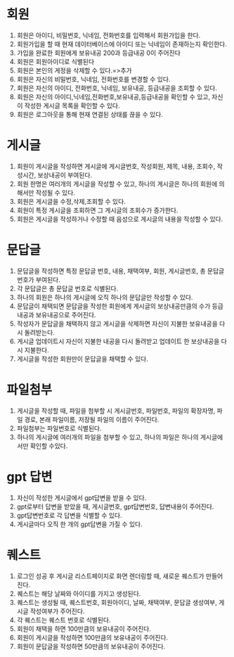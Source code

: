 # 회원
1. 회원은 아이디, 비밀번호, 닉네임, 전화번호를 입력해서 회원가입을 한다.
2. 회원가입을 할 때 현재 데이터베이스에 아이디 또는 닉네임이 존재하는지 확인한다.
3. 가입을 완료한 회원에게 보유내공 200과 등급내공 0이 주어진다
4. 회원은 회원아이디로 식별된다
5. 회원은 본인의 게정을 삭제할 수 있다.=>추가
6. 회원은 자신의 비밀번호, 닉네임, 전화번호를 변경할 수 있다.
7. 회원은 자신의 아이디, 전화번호, 닉네임, 보유내공, 등급내공을 조회할 수 있다.
8. 회원은 자신의 아이디,닉네임,전화번호,보유내공,등급내공을 확인할 수 있고, 자신이 작성한 게시글 목록을 확인할 수 있다.
9. 회원은 로그아웃을 통해 현재 연결된 상태를 끊을 수 있다.

# 게시글
   1. 회원이 게시글을 작성하면 게시글에 게시글번호, 작성회원, 제목, 내용, 조회수, 작성시간, 보상내공이 부여된다.
   2. 회원 한명은 여러개의 게시글을 작성할 수 있고, 하나의 게시글은 하나의 회원에 의해서만 작성될 수 있다.
   3. 회원은 게시글을 수정,삭제,조회할 수 있다.
   4. 회원이 특정 게시글을 조회하면 그 게시글의 조회수가 증가한다.
   5. 회원은 게시글을 작성하거나 수정할 때 음성으로 게시글의 내용을 작성할 수 있다.
# 문답글
   1. 문답글을 작성하면 특정 문답글 번호, 내용, 채택여부, 회원, 게시글번호, 총 문답글 번호가 부여된다.
   2. 각 문답글은 총 문답글 번호로 식별된다.
   3. 하나의 회원은 하나의 게시글에 오직 하나의 문답글만 작성할 수 있다.
   4. 문답글이 채택되면 문답글을 작성한 회원에게 게시글의 보상내공만큼의 수가 등급내공과 보유내공으로 주어진다.
   5. 작성자가 문답글을 채택하지 않고 게시글을 삭제하면 자신이 지불한 보유내공을 다시 돌려받는다.
   6. 게시글 업데이트시 자신이 지불한 내공을 다시 돌려받고 업데이트 한 보상내공을 다시 지불한다.
   7. 게시글을 작성한 회원만이 문답글을 채택할 수 있다.

# 파일첨부
   1. 게시글을 작성할 때, 파일을 첨부할 시 게시글번호, 파일번호, 파일의 확장자명, 파일 경로, 본래 파일이름, 저장될 파일의 이름이 주어진다.
   2. 파일첨부는 파일번호로 식별된다.
   3. 하나의 게시글에 여러개의 파일을 첨부할 수 있고, 하나의 파일은 하나의 게시글에서만 확인할 수있다.

# gpt 답변
   1. 자신이 작성한 게시글에서 gpt답변을 받을 수 있다.
   2. gpt로부터 답변을 받았을 때, 게시글번호, gpt답변번호, 답변내용이 주어진다.
   3. gpt답변번호로 각 답변을 식별할 수 있다.
   4. 게시글마다 오직 한 개의 gpt답변을 가질 수 있다.

# 퀘스트
   1. 로그인 성공 후 게시글 리스트페이지로 화면 렌더링할 때, 새로운 퀘스트가 만들어진다.
   2. 퀘스트는 해당 날짜와 아이디를 가지고 생성된다.
   3. 퀘스트는 생성될 때, 퀘스트번호, 회원아이디, 날짜, 채택여부, 문답글 생성여부, 게시글 작성여부가 주어진다.
   4. 각 퀘스트는 퀘스트 번호로 식별된다.
   5. 회원이 채택을 하면 100만큼의 보유내공이 주어진다.
   6. 회원이 게시글을 작성하면 100만큼의 보유내공이 주어진다.
   7. 회원이 문답글을 작성하면 50만큼의 보유내공이 주어진다.